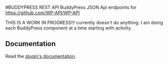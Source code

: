 #BUDDYPRESS REST API
BuddyPress JSON Api endpoints for https://github.com/WP-API/WP-API

THIS IS A WORK IN PROGRESS!!! currently doesn't do anything. I am doing each BuddyPress component at a time starting with activity.

## Documentation

Read the [plugin's documentation][docs].

[docs]: https://github.com/modemlooper/buddypress-json-api/tree/master/docs
